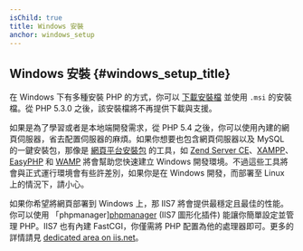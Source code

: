 ```yaml
---
isChild: true
title: Windows 安裝
anchor: windows_setup
---
```


## Windows 安裝 {#windows_setup_title}

在 Windows 下有多種安裝 PHP 的方式，你可以 [下載安裝檔][php-downloads] 並使用 `.msi` 的安裝檔。從 PHP 5.3.0 之後，該安裝檔將不再提供下載與支援。

如果是為了學習或者是本地端開發需求，從 PHP 5.4 之後，你可以使用內建的網頁伺服器，省去配置伺服器的麻煩。如果你想要也包含網頁伺服器以及 MySQL 的一鍵安裝包，那像是 [網頁平台安裝包][wpi] 的工具，如 [Zend Server CE][zsce]、[XAMPP][xampp]、[EasyPHP][easyphp] 和 [WAMP][wamp] 將會幫助您快速建立 Windows 開發環境。不過這些工具將會與正式運行環境會有些許差別，如果你是在 Windows 開發，而部署至 Linux 上的情況下，請小心。

如果你希望將網頁部署到 Windows 上，那 IIS7 將會提供最穩定且最佳的性能。你可以使用 「phpmanager][phpmanager] (IIS7 圖形化插件) 能讓你簡單設定並管理 PHP。IIS7 也有內建 FastCGI，你僅需將 PHP 配置為他的處理器即可。更多的詳情請見 [dedicated area on iis.net][php-iis]。

[php-downloads]: http://windows.php.net
[phpmanager]: http://phpmanager.codeplex.com/
[wpi]: http://www.microsoft.com/web/downloads/platform.aspx
[zsce]: http://www.zend.com/en/products/server-ce/
[xampp]: http://www.apachefriends.org/en/xampp.html
[easyphp]: http://www.easyphp.org/
[wamp]: http://www.wampserver.com/
[php-iis]: http://php.iis.net/
